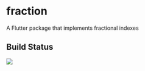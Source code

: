 # fraction

A Flutter package that implements fractional indexes

## Build Status

![](https://github.com/actions/hello-world/workflows/.github/workflows/dart.yml/badge.svg)